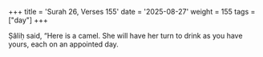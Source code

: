 +++
title = 'Surah 26, Verses 155'
date = '2025-08-27'
weight = 155
tags = ["day"]
+++

Ṣâliḥ said, “Here is a camel. She will have her turn to drink as you have yours, each on an appointed day.